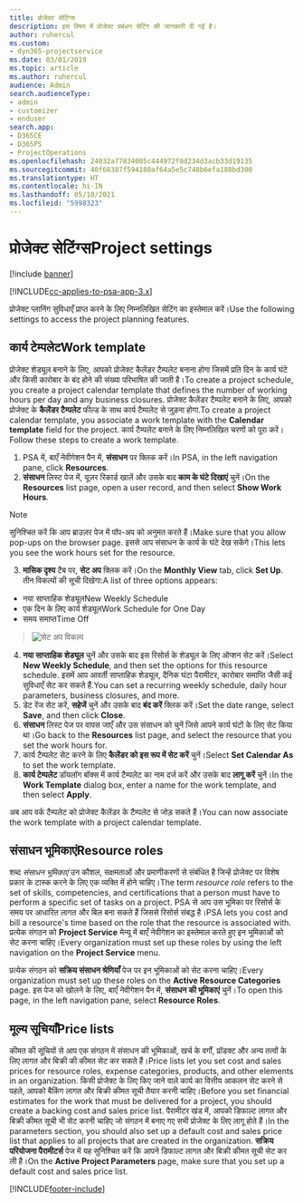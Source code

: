 ```yaml
---
title: प्रोजेक्ट सेटिंग्‍स
description: इस विषय में प्रोजेक्ट प्रबंधन सेटिंग की जानकारी दी गई है।
author: ruhercul
ms.custom:
- dyn365-projectservice
ms.date: 03/01/2019
ms.topic: article
ms.author: ruhercul
audience: Admin
search.audienceType:
- admin
- customizer
- enduser
search.app:
- D365CE
- D365PS
- ProjectOperations
ms.openlocfilehash: 24032a77834005c444972f8d234d3acb33d19135
ms.sourcegitcommit: 40f68387f594180af64a5e5c748b6efa188bd300
ms.translationtype: HT
ms.contentlocale: hi-IN
ms.lasthandoff: 05/10/2021
ms.locfileid: "5998323"
---
```

# <a name="project-settings"></a><span data-ttu-id="d7c24-103">प्रोजेक्ट सेटिंग्‍स</span><span class="sxs-lookup"><span data-stu-id="d7c24-103">Project settings</span></span>

[!include [banner](../includes/psa-now-project-operations.md)]

[!INCLUDE[cc-applies-to-psa-app-3.x](../includes/cc-applies-to-psa-app-3x.md)]

<span data-ttu-id="d7c24-104">प्रोजेक्ट प्लानिंग सुविधाएँ प्राप्त करने के लिए निम्नलिखित सेटिंग का इस्तेमाल करें।</span><span class="sxs-lookup"><span data-stu-id="d7c24-104">Use the following settings to access the project planning features.</span></span>

## <a name="work-template"></a><span data-ttu-id="d7c24-105">कार्य टेम्‍पलेट</span><span class="sxs-lookup"><span data-stu-id="d7c24-105">Work template</span></span>

<span data-ttu-id="d7c24-106">प्रोजेक्ट शेड्यूल बनाने के लिए, आपको प्रोजेक्ट कैलेंडर टैम्पलेट बनाना होगा जिसमें प्रति दिन के कार्य घंटे और किसी कारोबार के बंद होने की संख्या परिभाषित की जाती है।</span><span class="sxs-lookup"><span data-stu-id="d7c24-106">To create a project schedule, you create a project calendar template that defines the number of working hours per day and any business closures.</span></span> <span data-ttu-id="d7c24-107">प्रोजेक्ट कैलेंडर टैम्पलेट बनाने के लिए, आपको प्रोजेक्ट के **कैलेंडर टैम्पलेट** फील्ड के साथ कार्य टैम्पलेट से जुड़ना होगा.</span><span class="sxs-lookup"><span data-stu-id="d7c24-107">To create a project calendar template, you associate a work template with the **Calendar template** field for the project.</span></span> <span data-ttu-id="d7c24-108">कार्य टैम्पलेट बनाने के लिए निम्नलिखित चरणों को पूरा करें।</span><span class="sxs-lookup"><span data-stu-id="d7c24-108">Follow these steps to create a work template.</span></span>

1. <span data-ttu-id="d7c24-109">PSA में, बाएँ नेवीगेशन पैन में, **संसाधन** पर क्लिक करें।</span><span class="sxs-lookup"><span data-stu-id="d7c24-109">In PSA, in the left navigation pane, click **Resources**.</span></span> 
2. <span data-ttu-id="d7c24-110">**संसाधन** लिस्ट पेज में, यूज़र रिकार्ड खालें और उसके बाद **काम के घंटे दिखाएं** चुनें।</span><span class="sxs-lookup"><span data-stu-id="d7c24-110">On the **Resources** list page, open a user record, and then select **Show Work Hours**.</span></span>

  > [!NOTE]
  > <span data-ttu-id="d7c24-111">सुनिश्चित करें कि आप ब्राउज़र पेज में पॉप-अप को अनुमत करते हैं।</span><span class="sxs-lookup"><span data-stu-id="d7c24-111">Make sure that you allow pop-ups on the browser page.</span></span> <span data-ttu-id="d7c24-112">इससे आप संसाधन के कार्य के घंटे देख सकेंगे।</span><span class="sxs-lookup"><span data-stu-id="d7c24-112">This lets you see the work hours set for the resource.</span></span>
  
3. <span data-ttu-id="d7c24-113">**मासिक दृश्य** टैब पर, **सेट अप** क्लिक करें।</span><span class="sxs-lookup"><span data-stu-id="d7c24-113">On the **Monthly View** tab, click **Set Up**.</span></span> <span data-ttu-id="d7c24-114">तीन विकल्पों की सूची दिखेगा:</span><span class="sxs-lookup"><span data-stu-id="d7c24-114">A list of three options appears:</span></span> 

  - <span data-ttu-id="d7c24-115">नया साप्ताहिक शेड्यूल</span><span class="sxs-lookup"><span data-stu-id="d7c24-115">New Weekly Schedule</span></span>
  - <span data-ttu-id="d7c24-116">एक दिन के लिए कार्य शेड्यूल</span><span class="sxs-lookup"><span data-stu-id="d7c24-116">Work Schedule for One Day</span></span>
  - <span data-ttu-id="d7c24-117">समय समाप्त</span><span class="sxs-lookup"><span data-stu-id="d7c24-117">Time Off</span></span>

> ![सेट अप विकल्प](media/project-13.png)

4. <span data-ttu-id="d7c24-119">**नया साप्ताहिक शेड्यूल** चुनें और उसके बाद इस रिसोर्स के शेड्यूल के लिए ऑप्शन सेट करें।</span><span class="sxs-lookup"><span data-stu-id="d7c24-119">Select **New Weekly Schedule**, and then set the options for this resource schedule.</span></span> <span data-ttu-id="d7c24-120">इसमें आप आवर्ती साप्ताहिक शेड्यूल, दैनिक घंटा पैरामीटर, कारोबार समाप्ति जैसी कई सुविधाएँ सेट कर सकते हैं.</span><span class="sxs-lookup"><span data-stu-id="d7c24-120">You can set a recurring weekly schedule, daily hour parameters, business closures, and more.</span></span>
5. <span data-ttu-id="d7c24-121">डेट रेंज सेट करें, **सहेजें** चुनें और उसके बाद **बंद करें** क्लिक करें।</span><span class="sxs-lookup"><span data-stu-id="d7c24-121">Set the date range, select **Save**, and then click **Close**.</span></span> 
6. <span data-ttu-id="d7c24-122">**संसाधन** लिस्ट पेज पर वापस जाएँ और उस संसाधन को चुनें जिसे आपने कार्य घंटों के लिए सेट किया था।</span><span class="sxs-lookup"><span data-stu-id="d7c24-122">Go back to the **Resources** list page, and select the resource that you set the work hours for.</span></span> 
7. <span data-ttu-id="d7c24-123">कार्य टैम्पलेट सेट करने के लिए **कैलेंडर को इस रूप में सेट करें** चुनें।</span><span class="sxs-lookup"><span data-stu-id="d7c24-123">Select **Set Calendar As** to set the work template.</span></span> 
8. <span data-ttu-id="d7c24-124">**कार्य टेम्‍पलेट** डॉयलॉग बॉक्स में कार्य टैम्पलेट का नाम दर्ज करें और उसके बाद **लागू करें** चुनें।</span><span class="sxs-lookup"><span data-stu-id="d7c24-124">In the **Work Template** dialog box, enter a name for the work template, and then select **Apply**.</span></span> 

<span data-ttu-id="d7c24-125">अब आप वर्क टैम्पलेट को प्रोजेक्ट कैलेंडर के टैम्पलेट से जोड़ सकते हैं।</span><span class="sxs-lookup"><span data-stu-id="d7c24-125">You can now associate the work template with a project calendar template.</span></span>

## <a name="resource-roles"></a><span data-ttu-id="d7c24-126">संसाधन भूमिकाएं</span><span class="sxs-lookup"><span data-stu-id="d7c24-126">Resource roles</span></span>

<span data-ttu-id="d7c24-127">शब्द *संसाधन भूमिकाएं* उन कौशल, सक्षमताओं और प्रमाणीकरणों से संबंधित है जिन्हें प्रोजेक्ट पर विशेष प्रकार के टास्क करने के लिए एक व्यक्ति में होने चाहिए।</span><span class="sxs-lookup"><span data-stu-id="d7c24-127">The term *resource role* refers to the set of skills, competencies, and certifications that a person must have to perform a specific set of tasks on a project.</span></span> <span data-ttu-id="d7c24-128">PSA से आप उस भूमिका पर रिसोर्स के समय पर आधारित लागत और बिल बना सकते हैं जिससे रिसोर्स संबद्ध है।</span><span class="sxs-lookup"><span data-stu-id="d7c24-128">PSA lets you cost and bill a resource's time based on the role that the resource is associated with.</span></span> <span data-ttu-id="d7c24-129">प्रत्येक संगठन को **Project Service** मेन्यू में बाएँ नेवीगेशन का इस्तेमाल करते हुए इन भूमिकाओं को सेट करना चाहिए।</span><span class="sxs-lookup"><span data-stu-id="d7c24-129">Every organization must set up these roles by using the left navigation on the **Project Service** menu.</span></span>

<span data-ttu-id="d7c24-130">प्रत्येक संगठन को **सक्रिय संसाधन श्रेणियाँ** पेज पर इन भूमिकाओं को सेट करना चाहिए।</span><span class="sxs-lookup"><span data-stu-id="d7c24-130">Every organization must set up these roles on the **Active Resource Categories** page.</span></span> <span data-ttu-id="d7c24-131">इस पेज को खोलने के लिए, बाएँ नेवीगेशन पैन में, **संसाधन की भूमिकाएं** चुनें।</span><span class="sxs-lookup"><span data-stu-id="d7c24-131">To open this page, in the left navigation pane, select **Resource Roles**.</span></span>

## <a name="price-lists"></a><span data-ttu-id="d7c24-132">मूल्य सूचियाँ</span><span class="sxs-lookup"><span data-stu-id="d7c24-132">Price lists</span></span>

<span data-ttu-id="d7c24-133">कीमत की सूचियों से आप एक संगठन में संसाधन की भूमिकाओं, खर्च के वर्गों, प्रॉडक्ट और अन्य तत्वों के लिए लागत और बिक्री की कीमत सेट कर सकते हैं।</span><span class="sxs-lookup"><span data-stu-id="d7c24-133">Price lists let you set cost and sales prices for resource roles, expense categories, products, and other elements in an organization.</span></span> <span data-ttu-id="d7c24-134">किसी प्रोजेक्ट के लिए किए जाने वाले कार्य का वित्तीय आकलन सेट करने से पहले, आपको बैकिंग लागत और बिक्री कीमत सूची तैयार करनी चाहिए।</span><span class="sxs-lookup"><span data-stu-id="d7c24-134">Before you set financial estimates for the work that must be delivered for a project, you should create a backing cost and sales price list.</span></span> <span data-ttu-id="d7c24-135">पैरामीटर खंड में, आपको डिफाल्ट लागत और बिक्री कीमत सूची भी सेट करनी चाहिए जो संगठन में बनाए गए सभी प्रोजेक्ट के लिए लागू होते हैं।</span><span class="sxs-lookup"><span data-stu-id="d7c24-135">In the parameters section, you should also set up a default cost and sales price list that applies to all projects that are created in the organization.</span></span> <span data-ttu-id="d7c24-136">**सक्रिय परियोजना पैरामीटर्स** पेज में यह सुनिश्चित करें कि आपने डिफाल्ट लागत और बिक्री कीमत सूची सेट कर ली है।</span><span class="sxs-lookup"><span data-stu-id="d7c24-136">On the **Active Project Parameters** page, make sure that you set up a default cost and sales price list.</span></span>


[!INCLUDE[footer-include](../includes/footer-banner.md)]